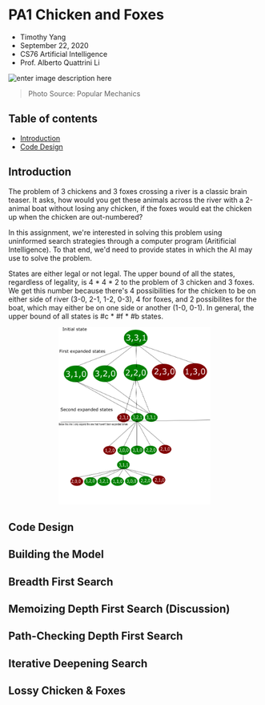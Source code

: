 # PA1 Chicken and Foxes

- Timothy Yang
- September 22, 2020
- CS76 Artificial Intelligence
- Prof. Alberto Quattrini Li

![enter image description here](https://hips.hearstapps.com/pop.h-cdn.co/assets/16/50/1600x800/landscape-1481817257-fox-chicken-corn.jpg?resize=980:*)
> Photo Source: Popular Mechanics
## Table of contents

* [Introduction](#introduction)
* [Code Design](#code-design)

## Introduction
The problem of 3 chickens and 3 foxes crossing a river is a classic brain teaser. It asks, how would you get these animals across the river with a 2-animal boat without losing any chicken, if the foxes would eat the chicken up when the chicken are out-numbered?

In this assignment, we're interested in solving this problem using uninformed search strategies through a computer program (Aritificial Intelligence). To that end, we'd need to provide states in which the AI may use to solve the problem. 

States are either legal or not legal. The upper bound of all the states, regardless of legality, is 4 * 4 * 2 to the problem of 3 chicken and 3 foxes. We get this number because there's 4 possibilities for the chicken to be on either side of river (3-0, 2-1, 1-2, 0-3), 4 for foxes, and 2 possibilites for the boat, which may either be on one side or another (1-0, 0-1). In general, the upper bound of all states is #c * #f * #b states. 

<p align="center">
  <img src="https://github.com/timothyyang21/Tim_AI_class/blob/master/AI%20Assignment%201/demonstration.png" height="60%" width="60%">
</p>

## Code Design



## Building the Model



## Breadth First Search


## Memoizing Depth First Search (Discussion)


## Path-Checking Depth First Search


## Iterative Deepening Search


## Lossy Chicken & Foxes














